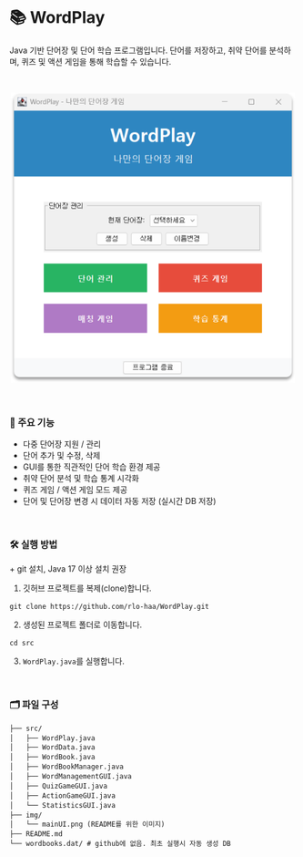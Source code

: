 # 📚 WordPlay

Java 기반 단어장 및 단어 학습 프로그램입니다. 단어를 저장하고, 취약 단어를 분석하며, 퀴즈 및 액션 게임을 통해 학습할 수 있습니다.

<br>
<p align="center">
  <img src="img/mainUI.png" width="500" alt="메인 UI">
</p>
<br>

### 📝 주요 기능

- 다중 단어장 지원 / 관리
- 단어 추가 및 수정, 삭제
- GUI를 통한 직관적인 단어 학습 환경 제공
- 취약 단어 분석 및 학습 통계 시각화
- 퀴즈 게임 / 액션 게임 모드 제공
- 단어 및 단어장 변경 시 데이터 자동 저장 (실시간 DB 저장)

<br>

### 🛠️ 실행 방법

\+ git 설치, Java 17 이상 설치 권장

1. 깃허브 프로젝트를 복제(clone)합니다.
<pre><code>git clone https://github.com/rlo-haa/WordPlay.git</code></pre>
2. 생성된 프로젝트 폴더로 이동합니다.
<pre><code>cd src</code></pre>
3. `WordPlay.java`를 실행합니다.

<br>

### 🗂️ 파일 구성
```markdown
├── src/
│   ├── WordPlay.java
│   ├── WordData.java
│   ├── WordBook.java
│   ├── WordBookManager.java
│   ├── WordManagementGUI.java
│   ├── QuizGameGUI.java
│   ├── ActionGameGUI.java
│   └── StatisticsGUI.java
├── img/
│   └── mainUI.png (README를 위한 이미지)
├── README.md
└── wordbooks.dat/ # github에 없음. 최초 실행시 자동 생성 DB


